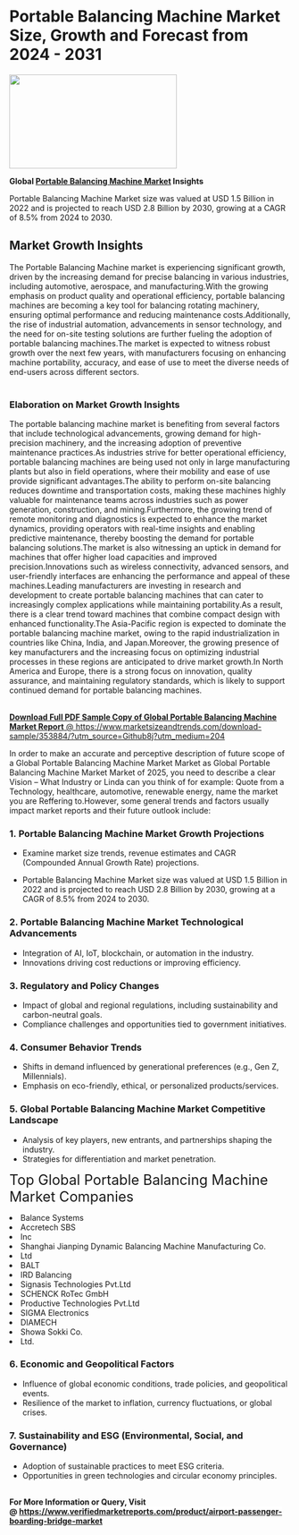 <H1>Portable Balancing Machine Market Size, Growth and Forecast from 2024 - 2031</H1><img class="aligncenter size-medium wp-image-584254" src="https://thirdeyenews.in/wp-content/uploads/2024/09/Global-Market-Research-300x168.jpeg" alt="" width="300" height="168" /><p><strong>Global&nbsp;<a href="https://www.marketsizeandtrends.com/download-sample/353884/?utm_source=Github8j?utm_medium=204">Portable Balancing Machine Market</a> Insights</strong></p><p>Portable Balancing Machine Market size was valued at USD 1.5 Billion in 2022 and is projected to reach USD 2.8 Billion by 2030, growing at a CAGR of 8.5% from 2024 to 2030.</p><p><h2>Market Growth Insights</h2> <p>The Portable Balancing Machine market is experiencing significant growth, driven by the increasing demand for precise balancing in various industries, including automotive, aerospace, and manufacturing.With the growing emphasis on product quality and operational efficiency, portable balancing machines are becoming a key tool for balancing rotating machinery, ensuring optimal performance and reducing maintenance costs.Additionally, the rise of industrial automation, advancements in sensor technology, and the need for on-site testing solutions are further fueling the adoption of portable balancing machines.The market is expected to witness robust growth over the next few years, with manufacturers focusing on enhancing machine portability, accuracy, and ease of use to meet the diverse needs of end-users across different sectors.<br><br> <a href="download_link_here"></a> <h3>Elaboration on Market Growth Insights</h3> <p>The portable balancing machine market is benefiting from several factors that include technological advancements, growing demand for high-precision machinery, and the increasing adoption of preventive maintenance practices.As industries strive for better operational efficiency, portable balancing machines are being used not only in large manufacturing plants but also in field operations, where their mobility and ease of use provide significant advantages.The ability to perform on-site balancing reduces downtime and transportation costs, making these machines highly valuable for maintenance teams across industries such as power generation, construction, and mining.Furthermore, the growing trend of remote monitoring and diagnostics is expected to enhance the market dynamics, providing operators with real-time insights and enabling predictive maintenance, thereby boosting the demand for portable balancing solutions.The market is also witnessing an uptick in demand for machines that offer higher load capacities and improved precision.Innovations such as wireless connectivity, advanced sensors, and user-friendly interfaces are enhancing the performance and appeal of these machines.Leading manufacturers are investing in research and development to create portable balancing machines that can cater to increasingly complex applications while maintaining portability.As a result, there is a clear trend toward machines that combine compact design with enhanced functionality.The Asia-Pacific region is expected to dominate the portable balancing machine market, owing to the rapid industrialization in countries like China, India, and Japan.Moreover, the growing presence of key manufacturers and the increasing focus on optimizing industrial processes in these regions are anticipated to drive market growth.In North America and Europe, there is a strong focus on innovation, quality assurance, and maintaining regulatory standards, which is likely to support continued demand for portable balancing machines.<br><br> <a href="download_link_here"></p><p><span class=""><strong>Download Full PDF Sample Copy of Global Portable Balancing Machine Market Report</strong> @ <a href="https://www.marketsizeandtrends.com/download-sample/353884/?utm_source=Github8j?utm_medium=204" target="_blank">https://www.marketsizeandtrends.com/download-sample/353884/?utm_source=Github8j?utm_medium=204</a></span></p><p>In order to make an accurate and perceptive description of future scope of a Global&nbsp;Portable Balancing Machine Market Market as Global&nbsp;Portable Balancing Machine Market Market of 2025, you need to describe a clear Vision &ndash; What Industry or Linda can you think of for example: Quote from a Technology, healthcare, automotive, renewable energy, name the market you are Reffering to.However, some general trends and factors usually impact market reports and their future outlook include:</p><h3>1.&nbsp;<strong>Portable Balancing Machine Market Growth Projections</strong></h3><ul><li>Examine market size trends, revenue estimates and CAGR (Compounded Annual Growth Rate) projections.</li><li><p>Portable Balancing Machine Market size was valued at USD 1.5 Billion in 2022 and is projected to reach USD 2.8 Billion by 2030, growing at a CAGR of 8.5% from 2024 to 2030.</p></li></ul><h3>2.&nbsp;<strong>Portable Balancing Machine Market Technological Advancements</strong></h3><ul><li>Integration of AI, IoT, blockchain, or automation in the industry.</li><li>Innovations driving cost reductions or improving efficiency.</li></ul><h3>3.&nbsp;<strong>Regulatory and Policy Changes</strong></h3><ul><li>Impact of global and regional regulations, including sustainability and carbon-neutral goals.</li><li>Compliance challenges and opportunities tied to government initiatives.</li></ul><h3>4.&nbsp;<strong>Consumer Behavior Trends</strong></h3><ul><li>Shifts in demand influenced by generational preferences (e.g., Gen Z, Millennials).</li><li>Emphasis on eco-friendly, ethical, or personalized products/services.</li></ul><h3>5.&nbsp;<strong>Global Portable Balancing Machine Market Competitive Landscape</strong></h3><ul><li>Analysis of key players, new entrants, and partnerships shaping the industry.</li><li>Strategies for differentiation and market penetration.</li></ul><p data-pm-slice="1 1 []"><span style="color: inherit; font-family: inherit; font-size: 25px;">Top Global Portable Balancing Machine Market Companies</span></p><div class="" data-test-id=""><p><li>Balance Systems</li><li> Accretech SBS</li><li> Inc</li><li> Shanghai Jianping Dynamic Balancing Machine Manufacturing Co.</li><li>Ltd</li><li> BALT</li><li> IRD Balancing</li><li> Signasis Technologies Pvt.Ltd</li><li> SCHENCK RoTec GmbH</li><li> Productive Technologies Pvt.Ltd</li><li> SIGMA Electronics</li><li> DIAMECH</li><li> Showa Sokki Co.</li><li> Ltd.</li></p></div><h3>6.&nbsp;<strong>Economic and Geopolitical Factors</strong></h3><ul><li>Influence of global economic conditions, trade policies, and geopolitical events.</li><li>Resilience of the market to inflation, currency fluctuations, or global crises.</li></ul><h3>7.&nbsp;<strong>Sustainability and ESG (Environmental, Social, and Governance)</strong></h3><ul><li>Adoption of sustainable practices to meet ESG criteria.</li><li>Opportunities in green technologies and circular economy principles.</li></ul><h2><strong style="font-size: 14px;">For More Information or Query, Visit @&nbsp;</strong><a style="background-color: #ffffff; font-size: 14px;" href="https://www.marketsizeandtrends.com/report/portable-balancing-machine-market/" target="_blank">https://www.verifiedmarketreports.com/product/airport-passenger-boarding-bridge-market</a></h2>